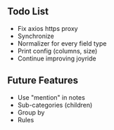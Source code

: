## Todo List

* Fix axios https proxy
* Synchronize
* Normalizer for every field type
* Print config (columns, size)
* Continue improving joyride

## Future Features

* Use "mention" in notes
* Sub-categories (children)
* Group by
* Rules